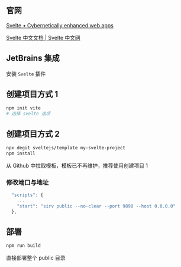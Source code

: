 ## 官网

[Svelte • Cybernetically enhanced web apps](https://svelte.dev/)

[Svelte 中文文档 | Svelte 中文网](https://www.svelte.cn/)

## JetBrains 集成

安装 `Svelte` 插件

## 创建项目方式 1

```bash
npm init vite
# 选择 svelte 选项
```

## 创建项目方式 2

```bash
npx degit sveltejs/template my-svelte-project
npm install
```

从 Github 中拉取模板，模板已不再维护，推荐使用创建项目 1

### 修改端口与地址

```js
  "scripts": {
	...
    "start": "sirv public --no-clear --port 9898 --host 0.0.0.0"
  },
```

## 部署

```bash
npm run build
```

直接部署整个 public 目录